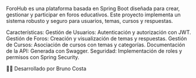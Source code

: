 ForoHub es una plataforma basada en Spring Boot diseñada para crear, gestionar y participar en foros educativos. Este proyecto implementa un sistema robusto y seguro para usuarios, temas, cursos y respuestas.


Características:
Gestión de Usuarios: Autenticación y autorización con JWT.
Gestión de Foros: Creación y visualización de temas y respuestas.
Gestión de Cursos: Asociación de cursos con temas y categorías.
Documentación de la API: Generada con Swagger.
Seguridad: Implementación de roles y permisos con Spring Security.

👨‍💻 Desarrollado por Bruno Costa

